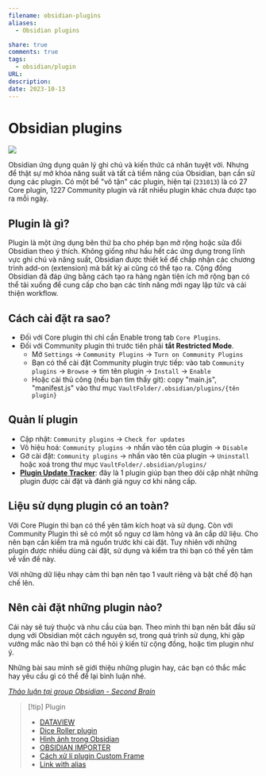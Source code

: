 ```yaml
---
filename: obsidian-plugins
aliases:
  - Obsidian plugins

share: true
comments: true
tags:
  - obsidian/plugin
URL: 
description: 
date: 2023-10-13
---
```

# Obsidian plugins

![](https://i.imgur.com/0s94tDy.jpg)


Obsidian ứng dụng quản lý ghi chú và kiến thức cá nhân tuyệt vời. Nhưng để thật sự mở khóa năng suất và tất cả tiềm năng của Obsidian, bạn cần sử dụng các plugin. Có một bể "vô tận" các plugin, hiện tại (`231013`) là có 27 Core plugin, 1227 Community plugin và rất nhiều plugin khác chưa được tạo ra mỗi ngày.
## Plugin là gì?
Plugin là một ứng dụng bên thứ ba cho phép bạn mở rộng hoặc sửa đổi Obsidian theo ý thích. Không giống như hầu hết các ứng dụng trong lĩnh vực ghi chú và năng suất, Obsidian được thiết kế để chấp nhận các chương trình add-on (extension) mà bất kỳ ai cũng có thể tạo ra. Cộng đồng Obsidian đã đáp ứng bằng cách tạo ra hàng ngàn tiện ích mở rộng bạn có thể tải xuống để cung cấp cho bạn các tính năng mới ngay lập tức và cải thiện workflow.

## Cách cài đặt ra sao?

- Đối với Core plugin thì chỉ cần Enable trong tab `Core Plugins`.
- Đối với Community plugin thì trước tiên phải **tắt Restricted Mode**.
	- Mở `Settings` -> `Community Plugins` -> `Turn on Community Plugins`
	- Bạn có thể cài đặt Community plugin trực tiếp: vào tab `Community plugins` -> `Browse` -> tìm tên plugin -> `Install` -> `Enable`
	- Hoặc cài thủ công (nếu bạn tìm thấy git): copy "main.js", "manifest.js" vào thư mục `VaultFolder/.obsidian/plugins/{tên plugin}`

## Quản lí plugin

- Cập nhật: `Community plugins` -> `Check for updates`
- Vô hiệu hoá:  `Community plugins` -> nhấn vào tên của plugin -> `Disable` 
- Gỡ cài đặt:  `Community plugins` -> nhấn vào tên của plugin -> `Uninstall` hoặc xoá trong thư mục `VaultFolder/.obsidian/plugins/`
- [**Plugin Update Tracker**](obsidian://show-plugin?id=obsidian-plugin-update-tracker): đây là 1 plugin giúp bạn theo dõi cập nhật những plugin được cài đặt và đánh giá nguy cơ khi nâng cấp.

## Liệu sử dụng plugin có an toàn?
Với Core Plugin thì bạn có thể yên tâm kích hoạt và sử dụng. Còn với Community Plugin thì sẽ có một số nguy cơ làm hỏng và ăn cắp dữ liệu. Cho nên bạn cần kiểm tra mã nguồn trước khi cài đặt. Tuy nhiên với những plugin được nhiều dùng cài đặt, sử dụng và kiểm tra thì bạn có thể yên tâm về vấn đề này.

Với những dữ liệu nhạy cảm thì bạn nên tạo 1 vault riêng và bật chế độ hạn chế lên.

## Nên cài đặt những plugin nào?
Cái này sẽ tuỳ thuộc và nhu cầu của bạn. Theo mình thì bạn nên bắt đầu sử dụng với Obsidian một cách nguyên sơ, trong quá trình sử dụng, khi gặp vướng mắc nào thì bạn có thể hỏi ý kiến từ cộng đồng, hoặc tìm plugin như ý. 

Những bài sau mình sẽ giới thiệu những plugin hay, các bạn có thắc mắc hay yêu cầu gì có thể để lại bình luận nhé.

*[Thảo luận tại group Obsidian - Second Brain](https://www.facebook.com/groups/obsidian.secondbrain/posts/647811267219679/)*


> [!tip] Plugin
> - [DATAVIEW](./dataview.md)
> - [Dice Roller plugin](./dice-roller-plugin.md)
> - [Hình ảnh trong Obsidian](./hinh-anh-trong-obsidian.md)
> - [OBSIDIAN IMPORTER](./obsidian-importer.md)
> - [Cách xử lí plugin Custom Frame](./cach-xu-li-plugin-custom-frame-khong-dang-nhap-vao-tai-khoan.md)
> - [Link with alias](./obsidian-aliases.md#Link%20with%20alias)